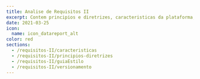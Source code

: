 ```yaml
---
title: Analise de Requisitos II
excerpt: Contem principios e diretrizes, caracteristicas da plataforma, guia de estilo e metas de usabilidade.
date: 2021-03-25
icon:
  name: icon_datareport_alt
color: red
sections:
  - /requisitos-II/caracteristicas
  - /requisitos-II/principios-diretrizes
  - /requisitos-II/guiaEstilo
  - /requisitos-II/versionamento
---
```

